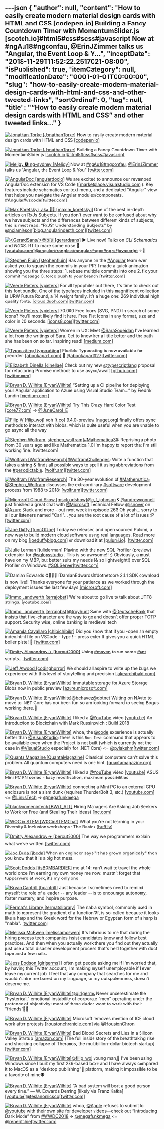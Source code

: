 ---json
{
  "author": null,
  "content": "How to easily create modern material design cards with HTML and CSS [codepen.io] Building a Fancy Countdown Timer with MomentumSlider.js [scotch.io]#html5#css#scss#javascript Now at #ngAu18#ngconfau, @ErinJZimmer talks us \"Angular, the Event Loop &amp; Y...",
  "inceptDate": "2018-11-29T11:52:22.2517021-08:00",
  "isPublished": true,
  "itemCategory": null,
  "modificationDate": "0001-01-01T00:00:00",
  "slug": "how-to-easily-create-modern-material-design-cards-with-html-and-css-and-other-tweeted-links",
  "sortOrdinal": 0,
  "tag": null,
  "title": "“How to easily create modern material design cards with HTML and CSS” and other tweeted links…"
}
---

[<img alt="Jonathan Torke [JonathanTorke]" src="https://songhay.blob.core.windows.net:443/shared-social-twitter/JonathanTorke.jpg">](https://t.co/HhuiDe5OwM) How to easily create modern material design cards with HTML and CSS [[codepen.io]](https://codepen.io/JonathanTorke/pen/WyzPGX)

[<img alt="Jonathan Torke [JonathanTorke]" src="https://songhay.blob.core.windows.net:443/shared-social-twitter/JonathanTorke.jpg">](https://t.co/HhuiDe5OwM) Building a Fancy Countdown Timer with MomentumSlider.js [[scotch.io]](https://scotch.io/tutorials/building-a-fancy-countdown-timer-with-momentumsliderjs)[#html5](http://twitter.com/search?q='%23html5)[#css](http://twitter.com/search?q='%23css)[#scss](http://twitter.com/search?q='%23scss)[#javascript](http://twitter.com/search?q='%23javascript)

[<img alt="Meligy 🅰️ ng-sydney [Meligy]" src="https://songhay.blob.core.windows.net:443/shared-social-twitter/Meligy.jpeg">](https://t.co/l318930X1B) Now at [#ngAu18](http://twitter.com/search?q='%23ngAu18)[#ngconfau](http://twitter.com/search?q='%23ngconfau), [@ErinJZimmer](http://twitter.com/@ErinJZimmer) talks us "Angular, the Event Loop &amp; You" [[twitter.com]](https://twitter.com/Meligy/status/1010002410838749184/photo/1)

[<img alt="AngularDoc [angulardocio]" src="https://songhay.blob.core.windows.net:443/shared-social-twitter/angulardocio.jpg">](https://t.co/CjgkGl8rNM) We are excited to announce our revamped AngularDoc extension for VS Code ([[marketplace.visualstudio.com]](https://marketplace.visualstudio.com/items?itemName=AngularDoc.angulardoc-vscode)). Key features include schematics context menu, and a dedicated "Angular" view that helps you navigate the Angular modules/components. [#Angular](http://twitter.com/search?q='%23Angular)[#vscode](http://twitter.com/search?q='%23vscode)[[twitter.com]](https://twitter.com/angulardocio/status/1007661422631792641/photo/1)

[<img alt="Max Koretskyi, aka 🧙‍♂️ [maxim_koretskyi]" src="https://songhay.blob.core.windows.net:443/shared-social-twitter/maxim_koretskyi.jpg">](https://t.co/ipLhHkzwKu) One of the best in-depth articles on RxJs Subjects. If you don't ever want to be confused about why we have subjects and the differences between different kinds of subjects, this is must read. “RxJS: Understanding Subjects” by [@ncjamieson](http://twitter.com/@ncjamieson)[[blog.angularindepth.com]](https://blog.angularindepth.com/rxjs-understanding-subjects-5c585188c3e1)[[twitter.com]](https://twitter.com/maxim_koretskyi/status/1008972290757931008/photo/1)

[<img alt="ᐸGerardSans/ᐳ😉🇬🇧 [gerardsans]" src="https://songhay.blob.core.windows.net:443/shared-social-twitter/gerardsans.jpg">](https://t.co/OzlOVVZNqK) ▶️ Live now! Talks on *CLI Schematics* and *NGXS*. RT to make some noise 🙌 [[youtube.com]](https://www.youtube.com/watch?v=nh-mp85folo)[@angular](http://twitter.com/@angular)[#rangleio](http://twitter.com/search?q='%23rangleio)[#angular](http://twitter.com/search?q='%23angular)[#ngxs](http://twitter.com/search?q='%23ngxs)[#ngrx](http://twitter.com/search?q='%23ngrx)[#javascript](http://twitter.com/search?q='%23javascript) ✨🚀 

[<img alt="Stephen Fluin [stephenfluin]" src="https://songhay.blob.core.windows.net:443/shared-social-twitter/stephenfluin.jpeg">](https://t.co/MmEB0koeFN) Has anyone on the [#Angular](http://twitter.com/search?q='%23Angular) team ever asked you to squash the commits in your PR? I made a quick animation showing you the three steps: 1. rebase multiple commits into one 2. fix your commit message 3. force push to your branch [[twitter.com]](https://twitter.com/stephenfluin/status/1009904095073718275/photo/1)

[<img alt="Veerle Pieters [vpieters]" src="https://songhay.blob.core.windows.net:443/shared-social-twitter/vpieters.png">](http://t.co/A4ZEwCEPEs) For all typophiles out there, it's time to check out this font bundle. One of the typefaces included in this magnificent collection is URW Futura Round, a 14 weight family. It’s a huge one: 269 individual high quality fonts. [[cloud.duoh.com]](http://cloud.duoh.com/sHD6)[[twitter.com]](https://twitter.com/vpieters/status/1009719065852760064/photo/1)

[<img alt="Veerle Pieters [vpieters]" src="https://songhay.blob.core.windows.net:443/shared-social-twitter/vpieters.png">](http://t.co/A4ZEwCEPEs) 70.000 Free Icons (SVG, PNG) In search of some icons? You'll most likely find it here. Free Flat Icons in any format, size and color in 20 seconds. [[icons8.com]](https://icons8.com)[[twitter.com]](https://twitter.com/vpieters/status/1010035532070612992/photo/1)

[<img alt="Veerle Pieters [vpieters]" src="https://songhay.blob.core.windows.net:443/shared-social-twitter/vpieters.png">](http://t.co/A4ZEwCEPEs) Women in UX: Meet [@SaraSoueidan](http://twitter.com/@SaraSoueidan) I've learned a lot from the writings of Sara. Get to know her a little better and the path she has been on so far. Inspiring read! [[medium.com]](https://medium.com/thinking-design/women-in-ux-meet-sara-soueidan-a-ux-developer-whose-vocation-is-not-the-norm-in-her-native-86d718d608fe)

[<img alt="Typesetting [typesetting]" src="https://songhay.blob.core.windows.net:443/shared-social-twitter/typesetting.jpg">](https://t.co/5lYp1LF61e) Flexible Typesetting is now available for preorder: [[abookapart.com]](https://abookapart.com/products/flexible-typesetting) 📗 [@abookapart](http://twitter.com/@abookapart)[#27](http://twitter.com/search?q='%2327)[[twitter.com]](https://twitter.com/typesetting/status/1009086866992320512/photo/1)

[<img alt="Elizabeth Dinella [dinellae]" src="https://songhay.blob.core.windows.net:443/shared-social-twitter/dinellae.jpg">](https://twitter.com/dinellae) Check out my new [@typescriptlang](http://twitter.com/@typescriptlang) proposal for refactoring Promise methods to use async/await [[github.com]](https://github.com/Microsoft/TypeScript/issues/25082)[[twitter.com]](https://twitter.com/dinellae/status/1009203140896292864/photo/1)

[<img alt="Bryan D. Wilhite [BryanWilhite]" src="https://songhay.blob.core.windows.net:443/shared-social-twitter/BryanWilhite.jpeg">](http://t.co/UNdqV0Z1zz) “Setting up a CI pipeline for deploying your Angular application to Azure using Visual Studio Team…” by Fredrik Lundin [[medium.com]](https://medium.com/@flu.lund/setting-up-a-ci-pipeline-for-deploying-your-angular-application-to-azure-using-visual-studio-team-f686c8f190cf)

[<img alt="Bryan D. Wilhite [BryanWilhite]" src="https://songhay.blob.core.windows.net:443/shared-social-twitter/BryanWilhite.jpeg">](http://t.co/UNdqV0Z1zz) Try This Crazy Hard Color Test [[core77.com]](http://www.core77.com/posts/78340/) =&gt; [@JuneCarol_E](http://twitter.com/@JuneCarol_E)

[<img alt="Filip W [filip_woj]" src="https://songhay.blob.core.windows.net:443/shared-social-twitter/filip_woj.jpg">](http://t.co/VCkinoHijZ) ooh [[t.co]](https://t.co/WubVl4yVbZ.Blob) 9.4.0-preview [[nuget.org]](https://www.nuget.org/packages/Microsoft.Azure.Storage.Blob/9.4.0-preview) finally offers sync methods to interact with blobs, which is quite useful when you are unable to go async all the way 

[<img alt="Stephen Wolfram [stephen_wolfram]" src="https://songhay.blob.core.windows.net:443/shared-social-twitter/stephen_wolfram.jpg">](https://t.co/wmD9AvAOy9)[#Mathematica30](http://twitter.com/search?q='%23Mathematica30): Reprising a photo from 30 years ago and like Mathematica 1.0 I'm happy to report that I'm still working fine. [[twitter.com]](https://twitter.com/stephen_wolfram/status/1010271873857478663/photo/1)

[<img alt="Wolfram [WolframResearch]" src="https://songhay.blob.core.windows.net:443/shared-social-twitter/WolframResearch.png">](http://t.co/Vsckdj3BIQ)[#WolframChallenges](http://twitter.com/search?q='%23WolframChallenges): Write a function that takes a string &amp; finds all possible ways to spell it using abbreviations from the [#periodictable](http://twitter.com/search?q='%23periodictable). [[wolfr.am]](https://wolfr.am/vaXVRt5H)[[twitter.com]](https://twitter.com/WolframResearch/status/1009440991827431425/photo/1)

[<img alt="Wolfram [WolframResearch]" src="https://songhay.blob.core.windows.net:443/shared-social-twitter/WolframResearch.png">](http://t.co/Vsckdj3BIQ) The 30-year evolution of [#Mathematica](http://twitter.com/search?q='%23Mathematica); [@Stephen_Wolfram](http://twitter.com/@Stephen_Wolfram) discusses the extraordinary [#software](http://twitter.com/search?q='%23software) development process from 1988 to 2018: [[wolfr.am]](https://wolfr.am/vxQasxg0)[[twitter.com]](https://twitter.com/WolframResearch/status/1009901659655491584/photo/1)

[<img alt="Microsoft Cloud Show [mscloudshow]" src="https://songhay.blob.core.windows.net:443/shared-social-twitter/mscloudshow.jpg">](http://t.co/wL50PKlFuZ)[@c_f_johnson](http://twitter.com/@c_f_johnson) &amp; [@andrewconnell](http://twitter.com/@andrewconnell) just finished a great chat with [@Microsoft](http://twitter.com/@Microsoft) Technical Fellow [@jsnover](http://twitter.com/@jsnover) on [@Azure](http://twitter.com/@Azure) Stack and more - out next week in episode 261! Oh yeah... sorry to all our listeners named "Carl"... you are the root cause of a lot of issues :P [[twitter.com]](https://twitter.com/mscloudshow/status/1009878601792151552/photo/1)

[<img alt="Joe Duffy [funcOfJoe]" src="https://songhay.blob.core.windows.net:443/shared-social-twitter/funcOfJoe.jpg">](https://t.co/Xc5iNOeIdC) Today we released and open sourced Pulumi, a new way to build modern cloud software using real languages. Read more on my blog [[joeduffyblog.com]](http://joeduffyblog.com/2018/06/18/hello-pulumi/) or download it at [[pulumi.io]](https://pulumi.io). [[twitter.com]](https://twitter.com/funcOfJoe/status/1008682063971508224/photo/1)

[<img alt="Julie Lerman [julielerman]" src="https://songhay.blob.core.windows.net:443/shared-social-twitter/julielerman.jpeg">](https://t.co/gBUhMHLXgK) Playing with the new SQL Profiler (preview) extension for [@sqlopsstudio](http://twitter.com/@sqlopsstudio) . This is so awesome!! :) Obviously, a must have on my MBP, but better suits my needs (&amp; so lightweight!) over SQL Profiler on Windows. [#SQLServer](http://twitter.com/search?q='%23SQLServer)[[twitter.com]](https://twitter.com/julielerman/status/1009817511590813698/photo/1)

[<img alt="Damian Edwards ⌚🥃👟💕 [DamianEdwards]" src="https://songhay.blob.core.windows.net:443/shared-social-twitter/DamianEdwards.jpg">](https://t.co/u0gR39330K)[#dotnetcore](http://twitter.com/search?q='%23dotnetcore) 2.1.1 SDK download is now live!! Thanks everyone for your patience as we worked through the deployment issues the last few days [[microsoft.com]](https://www.microsoft.com/net/download/windows)

[<img alt="Immo Landwerth [terrajobst]" src="https://songhay.blob.core.windows.net:443/shared-social-twitter/terrajobst.jpg">](https://t.co/pfw9pKc4sL) We're about to go live to talk about UTF8 strings. [[youtube.com]](https://www.youtube.com/watch?v=KZPwCDVFM6s)

[<img alt="Immo Landwerth [terrajobst]" src="https://songhay.blob.core.windows.net:443/shared-social-twitter/terrajobst.jpg">](https://t.co/pfw9pKc4sL)[@troyhunt](http://twitter.com/@troyhunt) Same with [@DeutscheBank](http://twitter.com/@DeutscheBank) that insists that five-character are the way to go and doesn’t offer proper TOTP support. Security wise, online banking is medieval tech. 

[<img alt="Amanda Cavallaro [chibichibibr]" src="https://songhay.blob.core.windows.net:443/shared-social-twitter/chibichibibr.jpg">](https://t.co/lx0DfC6dkG) Did you know that if you -open an empty index.html file on VSCode - type ! - press enter It gives you a quick HTML boiler plate! 💫 [[twitter.com]](https://twitter.com/chibichibibr/status/1009768424870821888/photo/1)

[<img alt="Dmitry Alexandrov ✈️ [bercut2000]" src="https://songhay.blob.core.windows.net:443/shared-social-twitter/bercut2000.jpg">](http://t.co/sZoTPQRLL7) Using [#maven](http://twitter.com/search?q='%23maven) to run some [#ant](http://twitter.com/search?q='%23ant) scripts.. [[twitter.com]](https://twitter.com/bercut2000/status/1011188062095839232/video/1)

[<img alt="Jeff Atwood [codinghorror]" src="https://songhay.blob.core.windows.net:443/shared-social-twitter/codinghorror.png">](http://t.co/rM9N1bQpLr) We should all aspire to write up the bugs we experience with this level of storytelling and precision [[jakearchibald.com]](https://jakearchibald.com/2018/i-discovered-a-browser-bug/)

[<img alt="Bryan D. Wilhite [BryanWilhite]" src="https://songhay.blob.core.windows.net:443/shared-social-twitter/BryanWilhite.jpeg">](http://t.co/UNdqV0Z1zz) Immutable storage for Azure Storage Blobs now in public preview [[azure.microsoft.com]](https://azure.microsoft.com/blog/azure-immutable-blob-storage-now-in-public-preview/)

[<img alt="Bryan D. Wilhite [BryanWilhite]" src="https://songhay.blob.core.windows.net:443/shared-social-twitter/BryanWilhite.jpeg">](http://t.co/UNdqV0Z1zz)[@bchavez](http://twitter.com/@bchavez)[@dotnet](http://twitter.com/@dotnet) Waiting on NAuto to move to .NET Core has not been fun so am looking forward to seeing Bogus working there.💪 

[<img alt="Bryan D. Wilhite [BryanWilhite]" src="https://songhay.blob.core.windows.net:443/shared-social-twitter/BryanWilhite.jpeg">](http://t.co/UNdqV0Z1zz) I liked a [@YouTube](http://twitter.com/@YouTube) video [[youtu.be]](http://youtu.be/cYWal114BOw?a) An Introduction to Blockchain with Mark Russinovich : Build 2018 

[<img alt="Bryan D. Wilhite [BryanWilhite]" src="https://songhay.blob.core.windows.net:443/shared-social-twitter/BryanWilhite.jpeg">](http://t.co/UNdqV0Z1zz) whoa, the [@code](http://twitter.com/@code) experience is actually better than [@VisualStudio](http://twitter.com/@VisualStudio): there is this `Run Test` command that appears to be available even when the Project is not built (which is currently not the case in [@VisualStudio](http://twitter.com/@VisualStudio) especially for .NET Core) &lt;= [@pvlakshm](http://twitter.com/@pvlakshm)[[twitter.com]](https://twitter.com/BryanWilhite/status/1009493620498419712/photo/1)

[<img alt="Quanta Magazine [QuantaMagazine]" src="https://songhay.blob.core.windows.net:443/shared-social-twitter/QuantaMagazine.jpg">](https://t.co/3tm9sLOEkF) Classical computers can’t solve this problem. All quantum computers need is one hint. [[quantamagazine.org]](https://www.quantamagazine.org/finally-a-problem-that-only-quantum-computers-will-ever-be-able-to-solve-20180621/)

[<img alt="Bryan D. Wilhite [BryanWilhite]" src="https://songhay.blob.core.windows.net:443/shared-social-twitter/BryanWilhite.jpeg">](http://t.co/UNdqV0Z1zz) I liked a [@YouTube](http://twitter.com/@YouTube) video [[youtu.be]](http://youtu.be/g26efAe9vz8?a) ASUS Mini PC PN series - Easy modification, maximum possibilities 

[<img alt="Bryan D. Wilhite [BryanWilhite]" src="https://songhay.blob.core.windows.net:443/shared-social-twitter/BryanWilhite.jpeg">](http://t.co/UNdqV0Z1zz) connecting a Mini PC to an external GPU enclosure is not a slam dunk (requires ThunderBolt 3, etc.) [[youtube.com]](https://www.youtube.com/watch?v=EUg7YyXflhE) &lt;= [@LinusTech](http://twitter.com/@LinusTech) =&gt; [@megafunkmega](http://twitter.com/@megafunkmega)

[<img alt="blackwomenintech [BWiT_ALL]" src="https://songhay.blob.core.windows.net:443/shared-social-twitter/BWiT_ALL.jpeg">](https://t.co/Z1JeN5MH6T) Hiring Managers Are Asking Job Seekers to Work for Free (and Stealing Their Ideas) [[inc.com]](https://www.inc.com/jt-odonnell/hiring-managers-are-asking-job-seekers-to-work-for-free-and-stealing-their-ideas.html)

[<img alt="WOC in STEM [WOCinSTEMChat]" src="https://songhay.blob.core.windows.net:443/shared-social-twitter/WOCinSTEMChat.jpg">](https://twitter.com/WOCinSTEMChat) What you’re not learning in your Diversity &amp; Inclusion workshops : The Basics [[buff.ly]](https://buff.ly/2FgLtxA)

[<img alt="Dmitry Alexandrov ✈️ [bercut2000]" src="https://songhay.blob.core.windows.net:443/shared-social-twitter/bercut2000.jpg">](http://t.co/sZoTPQRLL7) The way we programmers explain what we've written [[twitter.com]](https://twitter.com/bercut2000/status/1009709520220803072/photo/1)

[<img alt="Joe Beda [jbeda]" src="https://songhay.blob.core.windows.net:443/shared-social-twitter/jbeda.jpg">](https://t.co/9b2xD58iW0) When an engineer says "It has grown organically" then you know that it is a big hot mess. 

[<img alt="Scott Dodds [itsBOMBARDIER]" src="https://songhay.blob.core.windows.net:443/shared-social-twitter/itsBOMBARDIER.jpg">](https://t.co/pi11V47HTC) me at 14: can’t wait to travel the whole world once i’m earning my own money me now: mustn’t forget that tupperware at work, it’s my only one 

[<img alt="Bryan Cantrill [bcantrill]" src="https://songhay.blob.core.windows.net:443/shared-social-twitter/bcantrill.jpg">](http://t.co/VyAyIJP8vR) Just because I sometimes need to remind myself: the role of a leader -- any leader -- is to encourage autonomy, foster mastery, and inspire purpose. 

[<img alt="Fermat's Library [fermatslibrary]" src="https://songhay.blob.core.windows.net:443/shared-social-twitter/fermatslibrary.png">](https://t.co/4pXiyaVZ4Y) The nabla symbol, commonly used in math to represent the gradient of a function ∇f, is so-called because it looks like a harp and the Greek word for the Hebrew or Egyptian form of a harp is "nabla". [[twitter.com]](https://twitter.com/fermatslibrary/status/1009785763536490497/photo/1)

[<img alt="Melissa McEwen [melissamcewen]" src="https://songhay.blob.core.windows.net:443/shared-social-twitter/melissamcewen.jpg">](https://t.co/knDGfAsaV5) It's hilarious to me that during the hiring process tech companies insist candidates know and follow best practices. And then when you actually work there you find out they actually just use a total disaster development process that's held together with duct tape and a few nails. 

[<img alt="Jess Dodson [girlgerms]" src="https://songhay.blob.core.windows.net:443/shared-social-twitter/girlgerms.jpg">](https://t.co/E7cIDK0d37) I often get people asking me if I'm worried that, by having this Twitter account, I'm making myself unemployable if I ever leave my current job. I feel that any company that searches for me and wouldn't hire me based on my language, or my outspokenness, doesn't deserve me. 

[<img alt="Bryan D. Wilhite [BryanWilhite]" src="https://songhay.blob.core.windows.net:443/shared-social-twitter/BryanWilhite.jpeg">](http://t.co/UNdqV0Z1zz)[@girlgerms](http://twitter.com/@girlgerms) Never underestimate the “hysterical,” emotional instability of corporate “men” operating under the pretence of objectivity: most of these dudes want to work with their “friends”💂💂 

[<img alt="Bryan D. Wilhite [BryanWilhite]" src="https://songhay.blob.core.windows.net:443/shared-social-twitter/BryanWilhite.jpeg">](http://t.co/UNdqV0Z1zz) Microsoft removes mention of ICE cloud work after protests [[houstonchronicle.com]](https://www.houstonchronicle.com/techburger/article/Microsoft-Removes-Mention-of-Cloud-Work-for-ICE-13005150.php?utm_campaign=twitter-premium&utm_source=CMS%20Sharing%20Button&utm_medium=social) via [@HoustonChron](http://twitter.com/@HoustonChron)

[<img alt="Bryan D. Wilhite [BryanWilhite]" src="https://songhay.blob.core.windows.net:443/shared-social-twitter/BryanWilhite.jpeg">](http://t.co/UNdqV0Z1zz) Bad Blood: Secrets and Lies in a Silicon Valley Startup [[amazon.com]](https://www.amazon.com/Bad-Blood-Secrets-Silicon-Startup/dp/152473165X?SubscriptionId=1SW6D7X6ZXXR92KVX0G2&tag=thekintespacec00&linkCode=xm2&camp=2025&creative=165953&creativeASIN=152473165X) [The full inside story of the breathtaking rise and shocking collapse of Theranos, the multibillion-dollar biotech startup] [[twitter.com]](https://twitter.com/BryanWilhite/status/1008753717036773376/photo/1)

[<img alt="Bryan D. Wilhite [BryanWilhite]" src="https://songhay.blob.core.windows.net:443/shared-social-twitter/BryanWilhite.jpeg">](http://t.co/UNdqV0Z1zz)[@filip_woj](http://twitter.com/@filip_woj) young man,👲 I've been using Windows since I built my first 286-based box💀 and I have always compared it to MacOS as a “desktop publishing”👻 platform, making it impossible to be a favorite of mine👽 

[<img alt="Bryan D. Wilhite [BryanWilhite]" src="https://songhay.blob.core.windows.net:443/shared-social-twitter/BryanWilhite.jpeg">](http://t.co/UNdqV0Z1zz) “A bad system will beat a good person every time.” — W. Edwards Deming [likely via Franz Kafka] [[youtu.be]](https://youtu.be/YkHi5c58ttY?t=603)[@teslanomicsco](http://twitter.com/@teslanomicsco)[[twitter.com]](https://twitter.com/BryanWilhite/status/1009165465581547521/photo/1)

[<img alt="Bryan D. Wilhite [BryanWilhite]" src="https://songhay.blob.core.windows.net:443/shared-social-twitter/BryanWilhite.jpeg">](http://t.co/UNdqV0Z1zz) whoa, [@Apple](http://twitter.com/@Apple) refuses to submit to [@youtube](http://twitter.com/@youtube) with their own site for developer videos—check out “Introducing Dark Mode” from [#WWDC2018](http://twitter.com/search?q='%23WWDC2018) =&gt; [@megafunkmega](http://twitter.com/@megafunkmega) &lt;= [@reneritchie](http://twitter.com/@reneritchie)[[twitter.com]](https://twitter.com/BryanWilhite/status/1009478436534906880/photo/1)
